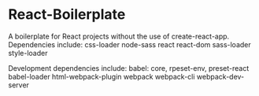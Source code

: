 # React-Boilerplate
A boilerplate for React projects without the use of create-react-app.
Dependencies include:
css-loader
node-sass
react
react-dom
sass-loader
style-loader

Development dependencies include:
babel: core, rpeset-env, preset-react
babel-loader
html-webpack-plugin
webpack
webpack-cli
webpack-dev-server
